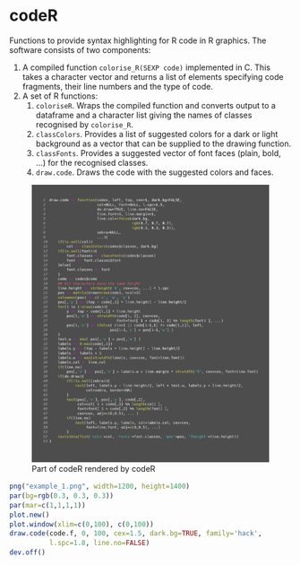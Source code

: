 # codeR

Functions to provide syntax highlighting for R code in R
graphics. The software consists of two components:

1. A compiled function `colorise_R(SEXP code)` implemented in
   C. This takes a character vector and returns a list of
   elements specifying code fragments, their line numbers and
   the type of code.
2. A set of R functions:
   1. `coloriseR`. Wraps the compiled function and converts
      output to a dataframe and a character list giving the
      names of classes recognised by `colorise_R`.
   2. `classColors`. Provides a list of suggested colors for
      a dark or light background as a vector that can be supplied
      to the drawing function.
   3. `classFonts`. Provides a suggested vector of font faces
      (plain, bold, ...) for the recognised classes.
   4. `draw.code`. Draws the code with the suggested colors and
      faces.

<figure>
	<img src="example_2.png" width="700">
	<figcaption>Part of codeR rendered by codeR
	</figcaption>
</figure>

```R
png("example_1.png", width=1200, height=1400)
par(bg=rgb(0.3, 0.3, 0.3)) 
par(mar=c(1,1,1,1))
plot.new()
plot.window(xlim=c(0,100), c(0,100))
draw.code(code.f, 0, 100, cex=1.5, dark.bg=TRUE, family='hack',
          l.spc=1.8, line.no=FALSE)
dev.off()

```

